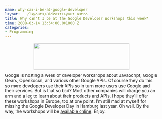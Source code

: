 ```yaml
--- 
name: why-can-i-be-at-google-developer
layout: ../layouts/OldPostLayout.astro
title: Why can't I be at the Google Developer Workshops this week?
time: 2008-02-14 13:34:00.001000 Z
categories: 
- Programming
---
```

<img src="http://googleworkshops.googlemashups.com/resources/workshops_header.jpg" style="margin: 0pt auto 10px; display: block; text-align: center; width: 314px; height: 88px;" title="Google Dev Workshops" alt="" />
Google is hosting a week of developer workshops about JavaScript, Google Gears, OpenSocial, and various other Google APIs. Of course they do this so more developers use their APIs so in turn more users use Google and their services. But is that so bad? Most other companies will charge you an arm and a leg to learn about their products and APIs. 
I hope they'll offer these workshops in Europe, too at one point. I'm still mad at myself for missing the Google Developer Day in Hamburg last year. Oh well. 
By the way, the workshops will be <a href="http://googleworkshops.googlemashups.com/">available online</a>. Enjoy.
